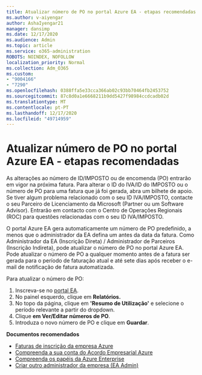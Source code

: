 ```yaml
---
title: Atualizar número de PO no portal Azure EA - etapas recomendadas
ms.author: v-aiyengar
author: AshaIyengar21
manager: dansimp
ms.date: 12/17/2020
ms.audience: Admin
ms.topic: article
ms.service: o365-administration
ROBOTS: NOINDEX, NOFOLLOW
localization_priority: Normal
ms.collection: Adm_O365
ms.custom:
- "9004166"
- "7290"
ms.openlocfilehash: 0388ffa5e33cca366ab02c93bb70464fb2453752
ms.sourcegitcommit: 87c8d0a1e6668211b9dd5427f98984ccdcadb02d
ms.translationtype: MT
ms.contentlocale: pt-PT
ms.lasthandoff: 12/17/2020
ms.locfileid: "49714959"
---
```

# <a name="update-po-number-in-azure-ea-portal---recommended-steps"></a>Atualizar número de PO no portal Azure EA - etapas recomendadas

As alterações ao número de ID/IMPOSTO ou de encomenda (PO) entrarão em vigor na próxima fatura. Para alterar o ID do IVA/ID do IMPOSTO ou o número de PO para uma fatura que já foi gerada, abra um bilhete de apoio. Se tiver algum problema relacionado com o seu ID IVA/IMPOSTO, contacte o seu Parceiro de Licenciamento da Microsoft (Partner ou um Software Advisor). Entrarão em contacto com o Centro de Operações Regionais (ROC) para questões relacionadas com o seu ID IVA/IMPOSTO. 

O portal Azure EA gera automaticamente um número de PO predefinido, a menos que o administrador da EA defina um antes da data da fatura. Como Administrador da EA (Inscrição Direta) / Administrador de Parceiros (Inscrição Indireta), pode atualizar o número de PO no portal Azure EA. Pode atualizar o número de PO a qualquer momento antes de a fatura ser gerada para o período de faturação atual e até sete dias após receber o e-mail de notificação de fatura automatizada.    

Para atualizar o número de PO:

1. Inscreva-se no [portal EA](https://ea.azure.com/).
1. No painel esquerdo, clique em **Relatórios.**
1. No topo da página, clique em **'Resumo de Utilização'** e selecione o período relevante a partir do dropdown.
1. Clique **em Ver/Editar números de PO**.
1. Introduza o novo número de PO e clique em **Guardar**.

**Documentos recomendados** 

- [Faturas de inscrição da empresa Azure](https://docs.microsoft.com/azure/billing/billing-ea-portal-enrollment-invoices) 
- [Compreenda a sua conta do Acordo Empresarial Azure](https://docs.microsoft.com/azure/billing/billing-understand-your-bill-ea)  
- [Compreenda os papéis da Azure Enterprise](https://docs.microsoft.com/azure/billing/billing-understand-your-bill-ea) 
- [Criar outro administrador da empresa (EA Admin)](https://docs.microsoft.com/azure/cost-management-billing/manage/ea-portal-administration#create-another-enterprise-administrator) 
